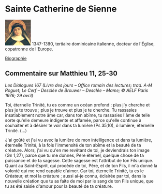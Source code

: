 # Sainte Catherine de Sienne
![](/images/catherinedesienne.png) 1347-1380, tertiaire dominicaine italienne, docteur de l'Église, copatronne de l'Europe.

[Biographie](https://fr.wikipedia.org/wiki/Catherine_de_Sienne)

## Commentaire sur Matthieu 11, 25-30 <a name="matthieu-11-25-30"></a>
*Les Dialogues 167 (Livre des jours – Office romain des lectures; trad. A-M Roguet; Le Cerf – Desclée de Brouwer – Desclée – Mame; © AELF Paris 1976; 29 avril)*

Toi, éternelle Trinité, tu es comme un océan profond : plus j'y cherche et plus je te trouve ; plus je trouve et plus je te cherche. Tu rassasies insatiablement notre âme car, dans ton abîme, tu rassasies l'âme de telle sorte qu'elle demeure indigente et affamée, parce qu'elle continue à souhaiter et à désirer te voir dans ta lumière (Ps 35,10), ô lumière, éternelle Trinité. (...)

J'ai goûté et j'ai vu avec la lumière de mon intelligence et dans ta lumière, éternelle Trinité, à la fois l'immensité de ton abîme et la beauté de ta créature. Alors, j'ai vu qu'en me revêtant de toi, je deviendrais ton image (Gn 1,27), parce que tu me donnes, Père éternel, quelque chose de ta puissance et de ta sagesse. Cette sagesse est l'attribut de ton Fils unique. Quant au Saint-Esprit, qui procède de toi, Père, et de ton Fils, il m'a donné la volonté qui me rend capable d'aimer. Car toi, éternelle Trinité, tu es le Créateur, et moi la créature ; aussi ai-je connu, éclairée par toi, dans la nouvelle création que tu as faite de moi par le sang de ton Fils unique, que tu as été saisie d'amour pour la beauté de ta créature.



